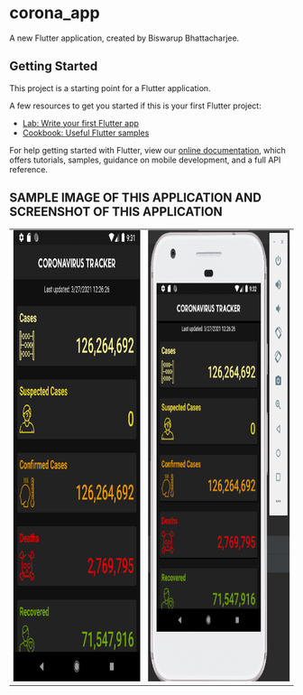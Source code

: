 # corona_app

A new Flutter application, created by Biswarup Bhattacharjee. 

## Getting Started

This project is a starting point for a Flutter application.

A few resources to get you started if this is your first Flutter project:

- [Lab: Write your first Flutter app](https://flutter.dev/docs/get-started/codelab)
- [Cookbook: Useful Flutter samples](https://flutter.dev/docs/cookbook)

For help getting started with Flutter, view our
[online documentation](https://flutter.dev/docs), which offers tutorials,
samples, guidance on mobile development, and a full API reference.
## SAMPLE IMAGE OF THIS APPLICATION AND SCREENSHOT OF THIS APPLICATION
<table cellspacing="5">
  <tr>
    <td><img src="Screenshot.png" width="450" height="800"></td>
    <td>  <img src="SamplePicture.PNG" width="500" height="800"></td>
  </tr>
 </table>



